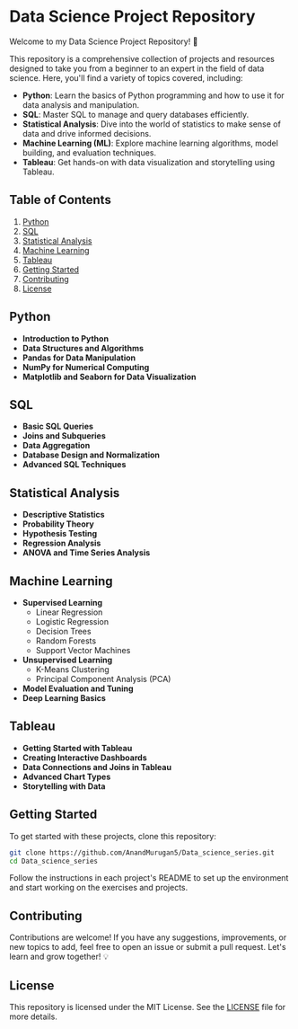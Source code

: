 # Data Science Project Repository

Welcome to my Data Science Project Repository! 🚀

This repository is a comprehensive collection of projects and resources designed to take you from a beginner to an expert in the field of data science. Here, you'll find a variety of topics covered, including:

- **Python**: Learn the basics of Python programming and how to use it for data analysis and manipulation.
- **SQL**: Master SQL to manage and query databases efficiently.
- **Statistical Analysis**: Dive into the world of statistics to make sense of data and drive informed decisions.
- **Machine Learning (ML)**: Explore machine learning algorithms, model building, and evaluation techniques.
- **Tableau**: Get hands-on with data visualization and storytelling using Tableau.

## Table of Contents

1. [Python](#python)
2. [SQL](#sql)
3. [Statistical Analysis](#statistical-analysis)
4. [Machine Learning](#machine-learning)
5. [Tableau](#tableau)
6. [Getting Started](#getting-started)
7. [Contributing](#contributing)
8. [License](#license)

## Python

- **Introduction to Python**
- **Data Structures and Algorithms**
- **Pandas for Data Manipulation**
- **NumPy for Numerical Computing**
- **Matplotlib and Seaborn for Data Visualization**

## SQL

- **Basic SQL Queries**
- **Joins and Subqueries**
- **Data Aggregation**
- **Database Design and Normalization**
- **Advanced SQL Techniques**

## Statistical Analysis

- **Descriptive Statistics**
- **Probability Theory**
- **Hypothesis Testing**
- **Regression Analysis**
- **ANOVA and Time Series Analysis**

## Machine Learning

- **Supervised Learning**
  - Linear Regression
  - Logistic Regression
  - Decision Trees
  - Random Forests
  - Support Vector Machines
- **Unsupervised Learning**
  - K-Means Clustering
  - Principal Component Analysis (PCA)
- **Model Evaluation and Tuning**
- **Deep Learning Basics**

## Tableau

- **Getting Started with Tableau**
- **Creating Interactive Dashboards**
- **Data Connections and Joins in Tableau**
- **Advanced Chart Types**
- **Storytelling with Data**

## Getting Started

To get started with these projects, clone this repository:

```bash
git clone https://github.com/AnandMurugan5/Data_science_series.git
cd Data_science_series
```

Follow the instructions in each project's README to set up the environment and start working on the exercises and projects.

## Contributing

Contributions are welcome! If you have any suggestions, improvements, or new topics to add, feel free to open an issue or submit a pull request. Let's learn and grow together! 💡

## License

This repository is licensed under the MIT License. See the [LICENSE](LICENSE) file for more details.
